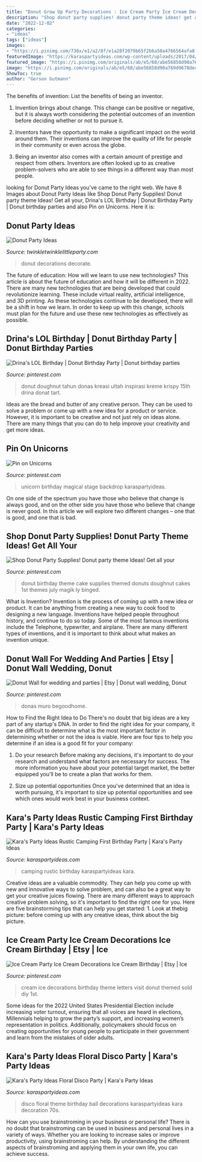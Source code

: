 ```yaml
---
title: "Donut Grow Up Party Decorations : Ice Cream Party Ice Cream Decorations Ice Cream Birthday"
description: "Shop donut party supplies! donut party theme ideas! get all your"
date: "2022-12-02"
categories:
- "ideas"
tags: ["ideas"]
images:
- "https://i.pinimg.com/736x/e1/a2/8f/e1a28f2079b65f2b6a50a4766564afa8.jpg"
featuredImage: "https://karaspartyideas.com/wp-content/uploads/2017/04/Rustic-Camping-First-Birthday-Party-via-Karas-Party-Ideas-KarasPartyIdeas.com13.jpg"
featured_image: "https://i.pinimg.com/originals/ab/e5/68/abe56858d90a769d9670decb3a8359fb.jpg"
image: "https://i.pinimg.com/originals/ab/e5/68/abe56858d90a769d9670decb3a8359fb.jpg"
ShowToc: true
author: "Gerson Gutmann"
---
```



The benefits of invention: List the benefits of being an inventor.
1. Invention brings about change. This change can be positive or negative, but it is always worth considering the potential outcomes of an invention before deciding whether or not to pursue it.
2. Inventors have the opportunity to make a significant impact on the world around them. Their inventions can improve the quality of life for people in their community or even across the globe.

3. Being an inventor also comes with a certain amount of prestige and respect from others. Inventors are often looked up to as creative problem-solvers who are able to see things in a different way than most people.

	

		
looking for Donut Party Ideas you've came to the right web. We have 8 Images about Donut Party Ideas like Shop Donut Party Supplies! Donut party theme Ideas! Get all your, Drina&#039;s LOL Birthday | Donut Birthday Party | Donut birthday parties and also Pin on Unicorns. Here it is:
		
    
## Donut Party Ideas

<img loading=lazy src="http://i1.wp.com/www.twinkletwinklelittleparty.com/wp-content/uploads/2015/06/DSC_0931.jpg" onerror="this.onerror=null;this.src='https://tse2.mm.bing.net/th?id=OIP.SdYM4x8sJMPKzQ4cqM4dtwHaLH&amp;pid=15.1';" alt="Donut Party Ideas">

_Source: twinkletwinklelittleparty.com_

>donut decorations decorate. 

	

The future of education: How will we learn to use new technologies?
This article is about the future of education and how it will be different in 2022. There are many new technologies that are being developed that could revolutionize learning. These include virtual reality, artificial intelligence, and 3D printing. As these technologies continue to be developed, there will be a shift in how we learn. In order to keep up with this change, schools must plan for the future and use these new technologies as effectively as possible.

    
## Drina&#039;s LOL Birthday | Donut Birthday Party | Donut Birthday Parties

<img loading=lazy src="https://i.pinimg.com/originals/ab/e5/68/abe56858d90a769d9670decb3a8359fb.jpg" onerror="this.onerror=null;this.src='https://tse3.mm.bing.net/th?id=OIP.qc57VR9gyumoWLm-h48fewHaJ3&amp;pid=15.1';" alt="Drina&#039;s LOL Birthday | Donut Birthday Party | Donut birthday parties">

_Source: pinterest.com_

>donut doughnut tahun donas kreasi ultah inspirasi kreme krispy 15th drina donat tart. 

	

Ideas are the bread and butter of any creative person. They can be used to solve a problem or come up with a new idea for a product or service. However, it is important to be creative and not just rely on ideas alone. There are many things that you can do to help improve your creativity and get more ideas.

    
## Pin On Unicorns

<img loading=lazy src="https://i.pinimg.com/736x/e1/a2/8f/e1a28f2079b65f2b6a50a4766564afa8.jpg" onerror="this.onerror=null;this.src='https://tse4.mm.bing.net/th?id=OIP.2cughVCyblj52-wP9ngrcAHaE8&amp;pid=15.1';" alt="Pin on Unicorns">

_Source: pinterest.com_

>unicorn birthday magical stage backdrop karaspartyideas. 

	

On one side of the spectrum you have those who believe that change is always good, and on the other side you have those who believe that change is never good. In this article we will explore two different changes – one that is good, and one that is bad.

    
## Shop Donut Party Supplies! Donut Party Theme Ideas! Get All Your

<img loading=lazy src="https://i.pinimg.com/736x/d2/c0/b6/d2c0b6fb839d48bc6aafc3af1e24620c.jpg" onerror="this.onerror=null;this.src='https://tse3.mm.bing.net/th?id=OIP.uwdH8v3gvr6nT7L8_gmgTQHaLG&amp;pid=15.1';" alt="Shop Donut Party Supplies! Donut party theme Ideas! Get all your">

_Source: pinterest.com_

>donut birthday theme cake supplies themed donuts doughnut cakes 1st themes july magik ly binged. 

	

What is Invention?
Invention is the process of coming up with a new idea or product. It can be anything from creating a new way to cook food to designing a new language. Inventions have helped people throughout history, and continue to do so today. Some of the most famous inventions include the Telephone, typewriter, and airplane. There are many different types of inventions, and it is important to think about what makes an invention unique.

    
## Donut Wall For Wedding And Parties | Etsy | Donut Wall Wedding, Donut

<img loading=lazy src="https://i.pinimg.com/736x/a9/31/e3/a931e3fd9ab3b90a6ac74a14c318be85.jpg" onerror="this.onerror=null;this.src='https://tse2.mm.bing.net/th?id=OIP.h2-lDndjepxfyLyCkBIRkAHaJ4&amp;pid=15.1';" alt="Donut Wall for wedding and parties | Etsy | Donut wall wedding, Donut">

_Source: pinterest.com_

>donas muro begoodhome. 

	

How to Find the Right Idea to Do
There's no doubt that big ideas are a key part of any startup's DNA. In order to find the right idea for your company, it can be difficult to determine what is the most important factor in determining whether or not the idea is viable. Here are four tips to help you determine if an idea is a good fit for your company:
1. Do your research
 Before making any decisions, it's important to do your research and understand what factors are necessary for success. The more information you have about your potential target market, the better equipped you'll be to create a plan that works for them.

2. Size up potential opportunities
Once you've determined that an idea is worth pursuing, it's important to size up potential opportunities and see which ones would work best in your business context.

    
## Kara&#039;s Party Ideas Rustic Camping First Birthday Party | Kara&#039;s Party Ideas

<img loading=lazy src="https://karaspartyideas.com/wp-content/uploads/2017/04/Rustic-Camping-First-Birthday-Party-via-Karas-Party-Ideas-KarasPartyIdeas.com13.jpg" onerror="this.onerror=null;this.src='https://tse2.mm.bing.net/th?id=OIP.mphpdA5grKmPnHlUuQ6qdgHaJ3&amp;pid=15.1';" alt="Kara&#039;s Party Ideas Rustic Camping First Birthday Party | Kara&#039;s Party Ideas">

_Source: karaspartyideas.com_

>camping rustic birthday karaspartyideas kara. 

	

Creative ideas are a valuable commodity. They can help you come up with new and innovative ways to solve problem, and can also be a great way to get your creative juices flowing. There are many different ways to approach creative problem solving, so it's important to find the right one for you. Here are five brainstorming tips that can help you get started: 1. Look at thebig picture: before coming up with any creative ideas, think about the big picture.

    
## Ice Cream Party Ice Cream Decorations Ice Cream Birthday | Etsy | Ice

<img loading=lazy src="https://i.pinimg.com/originals/8a/fa/d7/8afad77cd19223aa0a688f1e35ea0086.jpg" onerror="this.onerror=null;this.src='https://tse3.mm.bing.net/th?id=OIP.u_f3QS8ZyuY_1pW-f9DRtQHaJ4&amp;pid=15.1';" alt="Ice Cream Party Ice Cream Decorations Ice Cream Birthday | Etsy | Ice">

_Source: pinterest.com_

>cream ice decorations birthday theme letters visit donut themed sold diy 1st. 

	

Some ideas for the 2022 United States Presidential Election include increasing voter turnout, ensuring that all voices are heard in elections, Millennials helping to grow the party’s support, and increasing women’s representation in politics. Additionally, policymakers should focus on creating opportunities for young people to participate in their government and learn from the mistakes of older adults.

    
## Kara&#039;s Party Ideas Floral Disco Party | Kara&#039;s Party Ideas

<img loading=lazy src="https://karaspartyideas.com/wp-content/uploads/2017/11/Floral-Disco-Party-via-Karas-Party-Ideas-KarasPartyIdeas.com29.jpg" onerror="this.onerror=null;this.src='https://tse3.mm.bing.net/th?id=OIP.os7Pu9NMBQVOyVi2ov2tsAHaLH&amp;pid=15.1';" alt="Kara&#039;s Party Ideas Floral Disco Party | Kara&#039;s Party Ideas">

_Source: karaspartyideas.com_

>disco floral theme birthday ball decorations karaspartyideas kara decoration 70s. 

	

How can you use brainstroming in your business or personal life?
There is no doubt that brainstroming can be used in business and personal lives in a variety of ways. Whether you are looking to increase sales or improve productivity, using brainstroming can help. By understanding the different aspects of brainstroming and applying them in your own life, you can achieve success.

